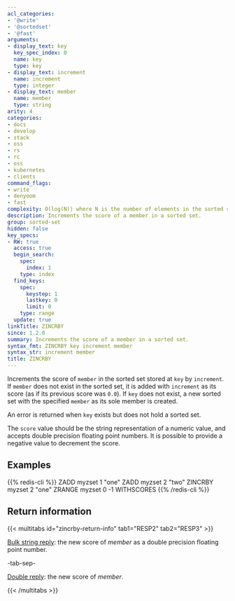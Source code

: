 ```yaml
---
acl_categories:
- '@write'
- '@sortedset'
- '@fast'
arguments:
- display_text: key
  key_spec_index: 0
  name: key
  type: key
- display_text: increment
  name: increment
  type: integer
- display_text: member
  name: member
  type: string
arity: 4
categories:
- docs
- develop
- stack
- oss
- rs
- rc
- oss
- kubernetes
- clients
command_flags:
- write
- denyoom
- fast
complexity: O(log(N)) where N is the number of elements in the sorted set.
description: Increments the score of a member in a sorted set.
group: sorted-set
hidden: false
key_specs:
- RW: true
  access: true
  begin_search:
    spec:
      index: 1
    type: index
  find_keys:
    spec:
      keystep: 1
      lastkey: 0
      limit: 0
    type: range
  update: true
linkTitle: ZINCRBY
since: 1.2.0
summary: Increments the score of a member in a sorted set.
syntax_fmt: ZINCRBY key increment member
syntax_str: increment member
title: ZINCRBY
---
```

Increments the score of `member` in the sorted set stored at `key` by
`increment`.
If `member` does not exist in the sorted set, it is added with `increment` as
its score (as if its previous score was `0.0`).
If `key` does not exist, a new sorted set with the specified `member` as its
sole member is created.

An error is returned when `key` exists but does not hold a sorted set.

The `score` value should be the string representation of a numeric value, and
accepts double precision floating point numbers.
It is possible to provide a negative value to decrement the score.

## Examples

{{% redis-cli %}}
ZADD myzset 1 "one"
ZADD myzset 2 "two"
ZINCRBY myzset 2 "one"
ZRANGE myzset 0 -1 WITHSCORES
{{% /redis-cli %}}

## Return information

{{< multitabs id="zincrby-return-info" 
    tab1="RESP2" 
    tab2="RESP3" >}}

[Bulk string reply](../../develop/reference/protocol-spec#bulk-strings): the new score of _member_ as a double precision floating point number.

-tab-sep-

[Double reply](../../develop/reference/protocol-spec#doubles): the new score of _member_.

{{< /multitabs >}}
